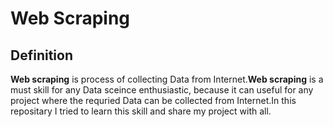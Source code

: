 # Web Scraping

## Definition 
  **Web scraping** is process of collecting Data from Internet.**Web scraping** is a must skill for any Data sceince enthusiastic, because it can useful for any project where the requried Data can be collected from Internet.In this repositary I tried to learn this skill and share my project with all. 
